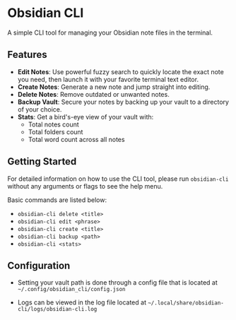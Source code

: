# Obsidian CLI

A simple CLI tool for managing your Obsidian note files in the terminal.

## Features

- **Edit Notes**: Use powerful fuzzy search to quickly locate the exact note you need, then launch it with your favorite terminal text editor.
- **Create Notes**: Generate a new note and jump straight into editing.
- **Delete Notes**: Remove outdated or unwanted notes.
- **Backup Vault**: Secure your notes by backing up your vault to a directory of your choice.
- **Stats**: Get a bird's-eye view of your vault with:
  - Total notes count
  - Total folders count
  - Total word count across all notes

## Getting Started

For detailed information on how to use the CLI tool, please run `obsidian-cli` without any arguments or flags to see the help menu.

Basic commands are listed below:

- `obsidian-cli delete <title>`
- `obsidian-cli edit <phrase>`
- `obsidian-cli create <title>`
- `obsidian-cli backup <path>`
- `obsidian-cli <stats>`

## Configuration

- Setting your vault path is done through a config file that is located at `~/.config/obsidian_cli/config.json`

- Logs can be viewed in the log file located at `~/.local/share/obsidian-cli/logs/obsidian-cli.log`
